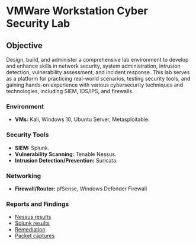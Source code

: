 # VMWare Workstation Cyber Security Lab

## Objective

Design, build, and administer a comprehensive lab environment to develop and enhance skills in network security, system administration, intrusion detection, vulnerability assessment, and incident response. This lab serves as a platform for practicing real-world scenarios, testing security tools, and gaining hands-on experience with various cybersecurity techniques and technologies, including SIEM, IDS/IPS, and firewalls.

### Environment

- **VMs:** Kali, Windows 10, Ubuntu Server, Metasploitable.

### Security Tools

- **SIEM:** Splunk.
- **Vulnerability Scanning:** Tenable Nessus.
- **Intrusion Detection/Prevention:** Suricata.

### Networking

- **Firewall/Router:** pfSense, Windows Defender Firewall

### Reports and Findings

- [Nessus results](nessus/)
- [Splunk results](splunk/)
- [Remediation](remediation/)
- [Packet captures](nmap/)
